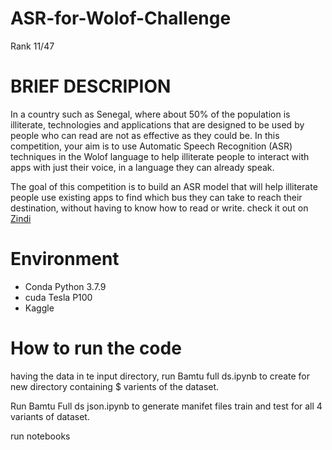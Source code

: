 # ASR-for-Wolof-Challenge
Rank  11/47

# BRIEF DESCRIPION
In a country such as Senegal, where about 50% of the population is illiterate, technologies and applications that are designed to be used by people who can read are not as effective as they could be. In this competition, your aim is to use Automatic Speech Recognition (ASR) techniques in the Wolof language to help illiterate people to interact with apps with just their voice, in a language they can already speak.

The goal of this competition is to build an ASR model that will help illiterate people use existing apps to find which bus they can take to reach their destination, without having to know how to read or write. check it out on [Zindi](https://zindi.africa/competitions/ai4d-baamtu-datamation-automatic-speech-recognition-in-wolof)

# Environment
- Conda Python 3.7.9
- cuda Tesla P100
- Kaggle

# How to run the code
having the data in te input directory, run Bamtu full ds.ipynb to create for new directory containing $ varients of the dataset.

Run Bamtu Full ds json.ipynb to generate manifet files train and test for all 4 variants of dataset.

run notebooks 
